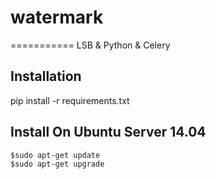 # watermark
===========
LSB &amp; Python &amp; Celery 

Installation
------------
pip install -r requirements.txt

Install On Ubuntu Server 14.04
------------------------------
    $sudo apt-get update
    $sudo apt-get upgrade


